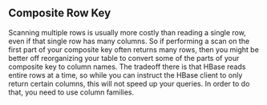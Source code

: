 ## Composite Row Key
Scanning multiple rows is usually more costly than reading a single row, even if that single row has many columns. So if performing a scan on the first part of your composite key often returns many rows, then you might be better off reorganizing your table to convert some of the parts of your composite key to column names. The tradeoff there is that HBase reads entire rows at a time, so while you can instruct the HBase client to only return certain columns, this will not speed up your queries. In order to do that, you need to use column families. 